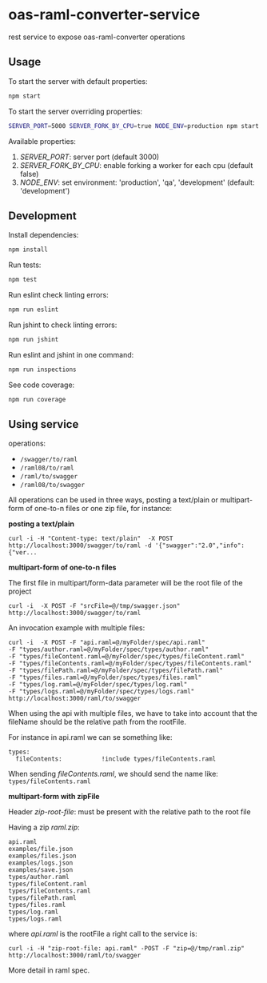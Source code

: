 # oas-raml-converter-service
rest service to expose oas-raml-converter operations

## Usage

To start the server with default properties:
```bash
npm start
```

To start the server overriding properties:
```bash
SERVER_PORT=5000 SERVER_FORK_BY_CPU=true NODE_ENV=production npm start
```

Available properties:

1. *SERVER_PORT*: server port (default 3000)
2. *SERVER_FORK_BY_CPU*: enable forking a worker for each cpu (default false)
3. *NODE_ENV*: set environment: 'production', 'qa', 'development' (default: 'development')


## Development

Install dependencies:
```bash
npm install
```

Run tests:
```bash
npm test
```

Run eslint check linting errors:
```bash
npm run eslint
```

Run jshint to check linting errors:
```bash
npm run jshint
```

Run eslint and jshint in one command:
```bash
npm run inspections
```
 
See code coverage:
```bash
npm run coverage
```


## Using service

operations:

* `/swagger/to/raml`
* `/raml08/to/raml`
* `/raml/to/swagger`
* `/raml08/to/swagger`

All operations can be used in three ways, posting a text/plain or multipart-form of one-to-n files or one zip file, for instance:

**posting a text/plain**
```
curl -i -H "Content-type: text/plain"  -X POST http://localhost:3000/swagger/to/raml -d '{"swagger":"2.0","info":{"ver...
```

**multipart-form of one-to-n files**

The first file in multipart/form-data parameter will be the root file of the project
```
curl -i  -X POST -F "srcFile=@/tmp/swagger.json" http://localhost:3000/swagger/to/raml
```

An invocation example with multiple files:
```
curl -i  -X POST -F "api.raml=@/myFolder/spec/api.raml" 
-F "types/author.raml=@/myFolder/spec/types/author.raml" 
-F "types/fileContent.raml=@/myFolder/spec/types/fileContent.raml" 
-F "types/fileContents.raml=@/myFolder/spec/types/fileContents.raml" 
-F "types/filePath.raml=@/myFolder/spec/types/filePath.raml" 
-F "types/files.raml=@/myFolder/spec/types/files.raml" 
-F "types/log.raml=@/myFolder/spec/types/log.raml"  
-F "types/logs.raml=@/myFolder/spec/types/logs.raml" http://localhost:3000/raml/to/swagger
```

When using the api with multiple files, we have to take into account that the fileName should be the relative path from the rootFile.

For instance in api.raml we can se something like:

```
types:
  fileContents:           !include types/fileContents.raml
```

When sending _fileContents.raml_, we should send the name like: `types/fileContents.raml`


**multipart-form with zipFile**

Header _zip-root-file_: must be present with the relative path to the root file

Having a zip _raml.zip_: 

```
api.raml
examples/file.json
examples/files.json
examples/logs.json
examples/save.json
types/author.raml
types/fileContent.raml
types/fileContents.raml
types/filePath.raml
types/files.raml
types/log.raml
types/logs.raml
```
where _api.raml_ is the rootFile a right call to the service is:

```
curl -i -H "zip-root-file: api.raml" -POST -F "zip=@/tmp/raml.zip" http://localhost:3000/raml/to/swagger
```



More detail in raml spec.

